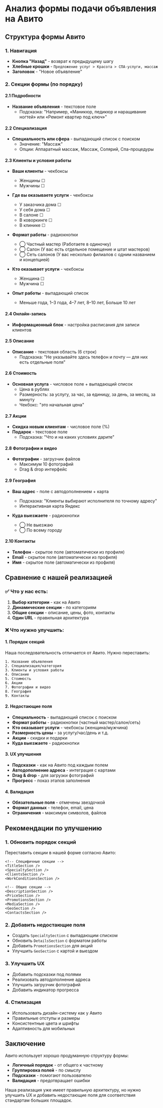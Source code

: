 # Анализ формы подачи объявления на Авито

## Структура формы Авито

### 1. Навигация
- **Кнопка "Назад"** - возврат к предыдущему шагу
- **Хлебные крошки** - `Предложение услуг > Красота > СПА-услуги, массаж`
- **Заголовок** - "Новое объявление"

### 2. Секции формы (по порядку)

#### 2.1 Подробности
- **Название объявления** - текстовое поле
  - Подсказка: "Например, «Маникюр, педикюр и наращивание ногтей» или «Ремонт квартир под ключ»"

#### 2.2 Специализация
- **Специальность или сфера** - выпадающий список с поиском
  - Значение: "Массаж"
  - Опции: Аппаратный массаж, Массаж, Солярий, Спа-процедуры

#### 2.3 Клиенты и условия работы
- **Ваши клиенты** - чекбоксы
  - Женщины ☐
  - Мужчины ☐

- **Где вы оказываете услуги** - чекбоксы
  - У заказчика дома ☐
  - У себя дома ☐
  - В салоне ☐
  - В коворкинге ☐
  - В клинике ☐

- **Формат работы** - радиокнопки
  - ◯ Частный мастер (Работаете в одиночку)
  - ◯ Салон (У вас есть отдельное помещение и штат мастеров)
  - ◯ Сеть салонов (У вас несколько филиалов с одним названием и концепцией)

- **Кто оказывает услуги** - чекбоксы
  - Женщина ☐
  - Мужчина ☐

- **Опыт работы** - выпадающий список
  - Меньше года, 1–3 года, 4–7 лет, 8–10 лет, Больше 10 лет

#### 2.4 Онлайн-запись
- **Информационный блок** - настройка расписания для записи клиентов

#### 2.5 Описание
- **Описание** - текстовая область (6 строк)
  - Подсказка: "Не указывайте здесь телефон и почту — для них есть отдельные поля"

#### 2.6 Стоимость
- **Основная услуга** - числовое поле + выпадающий список
  - Цена в рублях
  - Размерность: за услугу, за час, за единицу, за день, за месяц, за минуту
  - Чекбокс: "это начальная цена"

#### 2.7 Акции
- **Скидка новым клиентам** - числовое поле (%)
- **Подарок** - текстовое поле
  - Подсказка: "Что и на каких условиях дарите"

#### 2.8 Фотографии и видео
- **Фотографии** - загрузчик файлов
  - Максимум 10 фотографий
  - Drag & drop интерфейс

#### 2.9 География
- **Ваш адрес** - поле с автодополнением + карта
  - Подсказка: "Клиенты выбирают исполнителя по точному адресу"
  - Интерактивная карта Яндекс

- **Куда выезжаете** - радиокнопки
  - ◯ Не выезжаю
  - ◯ По всему городу

#### 2.10 Контакты
- **Телефон** - скрытое поле (автоматически из профиля)
- **Email** - скрытое поле (автоматически из профиля)
- **Имя** - скрытое поле (автоматически из профиля)

## Сравнение с нашей реализацией

### ✅ Что у нас есть:
1. **Выбор категории** - как на Авито
2. **Динамические секции** - по категориям
3. **Общие секции** - описание, цены, фото, контакты
4. **Один URL** - правильная архитектура

### ❌ Что нужно улучшить:

#### 1. Порядок секций
Наша последовательность отличается от Авито. Нужно переставить:
```
1. Название объявления
2. Специализация/категория
3. Клиенты и условия работы
4. Описание
5. Стоимость
6. Акции
7. Фотографии и видео
8. География
9. Контакты
```

#### 2. Недостающие поля
- **Специальность** - выпадающий список с поиском
- **Формат работы** - радиокнопки (частный мастер/салон/сеть)
- **Кто оказывает услуги** - чекбоксы (женщина/мужчина)
- **Размерность цены** - за услугу/час/день и т.д.
- **Акции** - скидки и подарки
- **Куда выезжаете** - радиокнопки

#### 3. UX улучшения
- **Подсказки** - как на Авито под каждым полем
- **Автодополнение адреса** - интеграция с картами
- **Drag & drop** - для загрузки фотографий
- **Прогресс** - показ этапов заполнения

#### 4. Валидация
- **Обязательные поля** - отмечены звездочкой
- **Формат данных** - телефон, email, цена
- **Ограничения** - максимум символов, файлов

## Рекомендации по улучшению

### 1. Обновить порядок секций
Переставить секции в нашей форме согласно Авито:
```vue
<!-- Специфичные секции -->
<TitleSection />
<SpecialtySection />
<ClientsSection />
<WorkConditionsSection />

<!-- Общие секции -->
<DescriptionSection />
<PriceSection />
<PromotionsSection />
<MediaSection />
<GeoSection />
<ContactsSection />
```

### 2. Добавить недостающие поля
- Создать `SpecialtySection` с выпадающим списком
- Обновить `DetailsSection` с форматом работы
- Добавить `PromotionsSection` для акций
- Улучшить `GeoSection` с картой и выездом

### 3. Улучшить UX
- Добавить подсказки под полями
- Реализовать автодополнение адреса
- Улучшить загрузчик фотографий
- Добавить индикатор прогресса

### 4. Стилизация
- Использовать дизайн-систему как у Авито
- Правильные отступы и размеры
- Консистентные цвета и шрифты
- Адаптивность для мобильных

## Заключение

Авито использует хорошо продуманную структуру формы:
- **Логичный порядок** - от общего к частному
- **Группировка полей** - по смыслу
- **Подсказки** - помогают пользователю
- **Валидация** - предотвращает ошибки

Наша реализация уже имеет правильную архитектуру, но нужно улучшить UX и добавить недостающие поля для соответствия стандартам больших площадок. 
